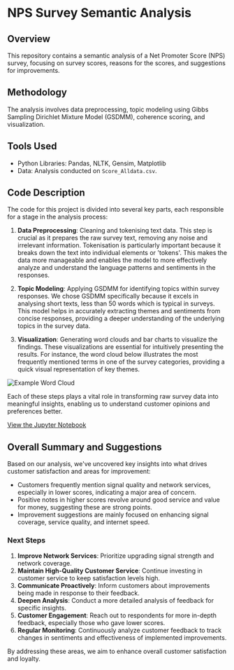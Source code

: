 # NPS Survey Semantic Analysis

## Overview
This repository contains a semantic analysis of a Net Promoter Score (NPS) survey, focusing on survey scores, reasons for the scores, and suggestions for improvements.

## Methodology
The analysis involves data preprocessing, topic modeling using Gibbs Sampling Dirichlet Mixture Model (GSDMM), coherence scoring, and visualization.

## Tools Used
- Python Libraries: Pandas, NLTK, Gensim, Matplotlib
- Data: Analysis conducted on `Score_Alldata.csv`.

## Code Description
The code for this project is divided into several key parts, each responsible for a stage in the analysis process:

1. **Data Preprocessing**: Cleaning and tokenising text data. This step is crucial as it prepares the raw survey text, removing any noise and irrelevant information. Tokenisation is particularly important because it breaks down the text into individual elements or 'tokens'. This makes the data more manageable and enables the model to more effectively analyze and understand the language patterns and sentiments in the responses.

2. **Topic Modeling**: Applying GSDMM for identifying topics within survey responses. We chose GSDMM specifically because it excels in analysing short texts, less than 50 words which is typical in surveys. This model helps in accurately extracting themes and sentiments from concise responses, providing a deeper understanding of the underlying topics in the survey data.

3. **Visualization**: Generating word clouds and bar charts to visualize the findings. These visualizations are essential for intuitively presenting the results. For instance, the word cloud below illustrates the most frequently mentioned terms in one of the survey categories, providing a quick visual representation of key themes.

![Example Word Cloud](https://github.com/Illias-b/Semantic-Analysis/assets/33836566/fe87d39e-482a-403d-9c56-945eee8eb874)


Each of these steps plays a vital role in transforming raw survey data into meaningful insights, enabling us to understand customer opinions and preferences better.

[View the Jupyter Notebook](https://github.com/Illias-b/NPS-Survey-Code.git)

## Overall Summary and Suggestions

Based on our analysis, we've uncovered key insights into what drives customer satisfaction and areas for improvement:

- Customers frequently mention signal quality and network services, especially in lower scores, indicating a major area of concern.
- Positive notes in higher scores revolve around good service and value for money, suggesting these are strong points.
- Improvement suggestions are mainly focused on enhancing signal coverage, service quality, and internet speed.

### Next Steps
1. **Improve Network Services**: Prioritize upgrading signal strength and network coverage.
2. **Maintain High-Quality Customer Service**: Continue investing in customer service to keep satisfaction levels high.
3. **Communicate Proactively**: Inform customers about improvements being made in response to their feedback.
4. **Deepen Analysis**: Conduct a more detailed analysis of feedback for specific insights.
5. **Customer Engagement**: Reach out to respondents for more in-depth feedback, especially those who gave lower scores.
6. **Regular Monitoring**: Continuously analyze customer feedback to track changes in sentiments and effectiveness of implemented improvements.

By addressing these areas, we aim to enhance overall customer satisfaction and loyalty.
